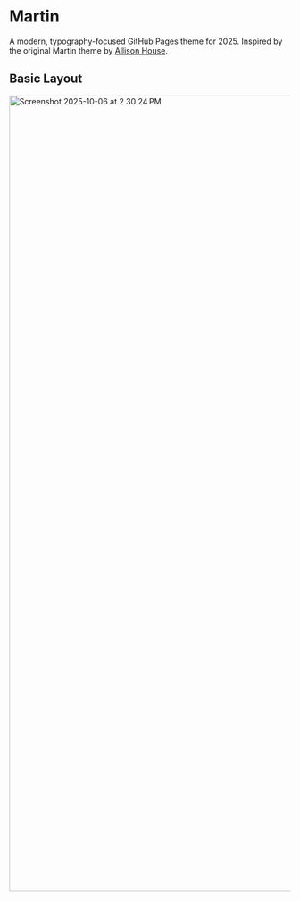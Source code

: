 # Martin

A modern, typography-focused GitHub Pages theme for 2025. Inspired by the original Martin theme by [Allison House](https://github.com/house).

## Basic Layout

<img width="824" height="1426" alt="Screenshot 2025-10-06 at 2 30 24 PM" src="https://github.com/user-attachments/assets/cfa08d10-6cee-49b1-8427-070ca13183fc" />
